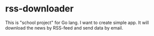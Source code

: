 # rss-downloader

This is "school project" for Go lang. I want to create simple app. It will download the news by RSS-feed and send data by email. 
